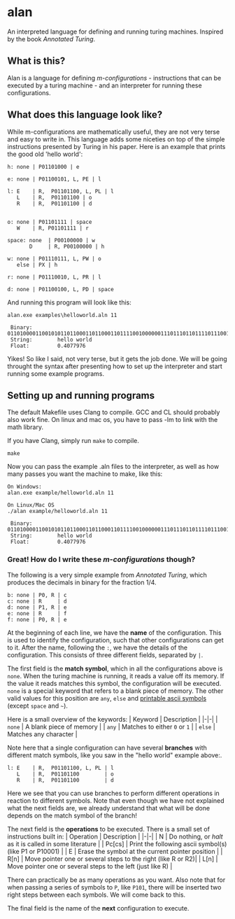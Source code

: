 # alan
An interpreted language for defining and running turing machines. Inspired by the book _Annotated Turing_.

## What is this?
Alan is a language for defining _m-configurations_ - instructions that can be executed by a turing machine - and an interpreter for running these configurations.

## What does this language look like?
While m-configurations are mathematically useful, they are not very terse and easy to write in. This language adds some niceties on top of the simple instructions presented by Turing in his paper. Here is an example that prints the good old 'hello world':
```
h: none | P01101000 | e

e: none | P01100101, L, PE | l

l: E    | R,  P01101100, L, PL | l
   L    | R,  P01101100 | o
   R    | R,  P01101100 | d


o: none | P01101111 | space
   W    | R, P01101111 | r

space: none  | P00100000 | w
       D     | R, P00100000 | h

w: none | P01110111, L, PW | o
   else | PX | h

r: none | P01110010, L, PR | l

d: none | P01100100, L, PD | space
```
And running this program will look like this:
```
alan.exe examples\helloworld.aln 11

 Binary:        0110100001100101011011000110110001101111001000000111011101101111011100100110110001100100
 String:        hello world
 Float:         0.4077976
```
Yikes! So like I said, not very terse, but it gets the job done. We will be going throught the syntax after presenting how to set up the interpreter and start running some example programs.


## Setting up and running programs
The default Makefile uses Clang to compile. GCC and CL should probably also work fine. On linux and mac os, you have to pass -lm to link with the math library.

If you have Clang, simply run `make` to compile. 
```
make
```
Now you can pass the example .aln files to the interpreter, as well as how many passes you want the machine to make, like this:
```
On Windows:
alan.exe example/helloworld.aln 11

On Linux/Mac OS
./alan example/helloworld.aln 11

 Binary:        0110100001100101011011000110110001101111001000000111011101101111011100100110110001100100
 String:        hello world
 Float:         0.4077976
```

### Great! How do I write these _m-configurations_ though?
The following is a very simple example from _Annotated Turing_, which produces the decimals in binary for the fraction 1/4.
```
b: none | P0, R | c
c: none | R     | d
d: none | P1, R | e
e: none | R     | f
f: none | P0, R | e

```
At the beginning of each line, we have the **name** of the configuration. This is used to identify the configuration, such that other configurations can get to it.
After the name, following the `:`, we have the details of the configuration. This consists of three different fields, separated by `|`.

The first field is the **match symbol**, which in all the configurations above is `none`. When the turing machine is running, it reads a value off its memory. If the value it reads matches this symbol, the configuration will be executed. `none` is a special keyword that refers to a blank piece of memory. The other valid values for this position are `any`, `else` and [printable ascii symbols](https://theasciicode.com.ar/) (except `space` and `~`).

Here is a small overview of the keywords:
| Keyword | Description |
|-|-|
| `none`  | A blank piece of memory |
| `any`   | Matches to either `0` or `1` |
| `else`  | Matches any character |

Note here that a single configuration can have several **branches** with different match symbols, like you saw in the "hello world" example above:.
```
l: E    | R,  P01101100, L, PL | l
   L    | R,  P01101100        | o
   R    | R,  P01101100        | d
```
Here we see that you can use branches to perform different operations in reaction to different symbols. Note that even though we have not explained what the next fields are, we already understand that what will be done depends on the match symbol of the branch!

The next field is the **operations** to be executed. There is a small set of instructions built in:
| Operation | Description |
|-|-|
| N | Do nothing, or _halt_ as it is called in some literature |
| Pc[cs] | Print the following ascii symbol(s) (like P1 or P10001) |
| E | Erase the symbol at the current pointer position |
| R[n] | Move pointer one or several steps to the right (like R or R2)|
| L[n] | Move pointer one or several steps to the left (just like R) |

There can practically be as many operations as you want.
Also note that for when passing a series of symbols to `P`, like `P101`, 
there will be inserted two right steps between each symbols. We will come back to this.

The final field is the name of the **next** configuration to execute.
